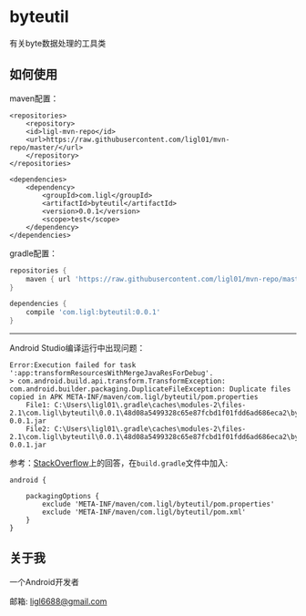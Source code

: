 # byteutil

有关byte数据处理的工具类

## 如何使用

maven配置：

```maven
<repositories>
    <repository>
    <id>ligl-mvn-repo</id>
    <url>https://raw.githubusercontent.com/ligl01/mvn-repo/master/</url>
    </repository>
</repositories>
  
<dependencies>
    <dependency>
        <groupId>com.ligl</groupId>
        <artifactId>byteutil</artifactId>
        <version>0.0.1</version>
        <scope>test</scope>
    </dependency>
</dependencies>
```

gradle配置：

```gradle
repositories {
    maven { url 'https://raw.githubusercontent.com/ligl01/mvn-repo/master'}
}

dependencies {
    compile 'com.ligl:byteutil:0.0.1'
}
```

------------

Android Studio编译运行中出现问题：

```
Error:Execution failed for task ':app:transformResourcesWithMergeJavaResForDebug'.
> com.android.build.api.transform.TransformException: com.android.builder.packaging.DuplicateFileException: Duplicate files copied in APK META-INF/maven/com.ligl/byteutil/pom.properties
	File1: C:\Users\ligl01\.gradle\caches\modules-2\files-2.1\com.ligl\byteutil\0.0.1\48d08a5499328c65e87fcbd1f01fdd6ad686eca2\byteutil-0.0.1.jar
	File2: C:\Users\ligl01\.gradle\caches\modules-2\files-2.1\com.ligl\byteutil\0.0.1\48d08a5499328c65e87fcbd1f01fdd6ad686eca2\byteutil-0.0.1.jar
```

参考：[StackOverflow](http://stackoverflow.com/questions/27977396/android-studio-duplicate-files-copied-in-apk-meta-inf-dependencies-when-compile)上的回答，在`build.gradle`文件中加入:

```
android {

    packagingOptions {
        exclude 'META-INF/maven/com.ligl/byteutil/pom.properties'
        exclude 'META-INF/maven/com.ligl/byteutil/pom.xml'
    }
}
```


## 关于我
一个Android开发者

邮箱: ligl6688@gmail.com
